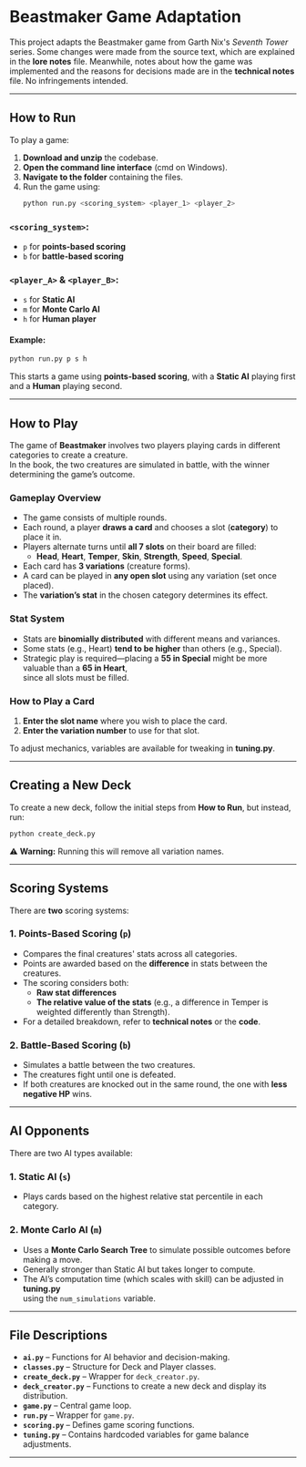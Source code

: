 # Beastmaker Game Adaptation

This project adapts the Beastmaker game from Garth Nix's *Seventh Tower* series. Some changes were made from the 
source text, which are explained in the **lore notes** file. Meanwhile, notes about how the game was implemented and
the reasons for decisions made are in the **technical notes** file. No infringements intended.

---

## How to Run

To play a game:

1. **Download and unzip** the codebase.
2. **Open the command line interface** (cmd on Windows).
3. **Navigate to the folder** containing the files.
4. Run the game using:
   ```sh
   python run.py <scoring_system> <player_1> <player_2>
### `<scoring_system>`:
- `p` for **points-based scoring**
- `b` for **battle-based scoring**

### `<player_A>` & `<player_B>`:
- `s` for **Static AI**
- `m` for **Monte Carlo AI**
- `h` for **Human player**

#### **Example:**
```sh
python run.py p s h
```
This starts a game using **points-based scoring**, with a **Static AI** playing first and a **Human** playing second.

---

## How to Play

The game of **Beastmaker** involves two players playing cards in different categories to create a creature.  
In the book, the two creatures are simulated in battle, with the winner determining the game’s outcome.

### **Gameplay Overview**
- The game consists of multiple rounds.
- Each round, a player **draws a card** and chooses a slot (**category**) to place it in.
- Players alternate turns until **all 7 slots** on their board are filled:
  - **Head**, **Heart**, **Temper**, **Skin**, **Strength**, **Speed**, **Special**.
- Each card has **3 variations** (creature forms).
- A card can be played in **any open slot** using any variation (set once placed).
- The **variation’s stat** in the chosen category determines its effect.

### **Stat System**
- Stats are **binomially distributed** with different means and variances.
- Some stats (e.g., Heart) **tend to be higher** than others (e.g., Special).
- Strategic play is required—placing a **55 in Special** might be more valuable than a **65 in Heart**,  
  since all slots must be filled.

### **How to Play a Card**
1. **Enter the slot name** where you wish to place the card.
2. **Enter the variation number** to use for that slot.

To adjust mechanics, variables are available for tweaking in **tuning.py**.

---

## Creating a New Deck

To create a new deck, follow the initial steps from **How to Run**, but instead, run:
```sh
python create_deck.py
```
⚠️ **Warning:** Running this will remove all variation names.

---

## Scoring Systems

There are **two** scoring systems:

### **1. Points-Based Scoring (`p`)**
- Compares the final creatures' stats across all categories.
- Points are awarded based on the **difference** in stats between the creatures.
- The scoring considers both:
  - **Raw stat differences**
  - **The relative value of the stats** (e.g., a difference in Temper is weighted differently than Strength).
- For a detailed breakdown, refer to **technical notes** or the **code**.

### **2. Battle-Based Scoring (`b`)**
- Simulates a battle between the two creatures.
- The creatures fight until one is defeated.
- If both creatures are knocked out in the same round, the one with **less negative HP** wins.

---

## AI Opponents

There are two AI types available:

### **1. Static AI (`s`)**
- Plays cards based on the highest relative stat percentile in each category.

### **2. Monte Carlo AI (`m`)**
- Uses a **Monte Carlo Search Tree** to simulate possible outcomes before making a move.
- Generally stronger than Static AI but takes longer to compute.
- The AI’s computation time (which scales with skill) can be adjusted in **tuning.py**  
  using the `num_simulations` variable.

---

## File Descriptions

- **`ai.py`** – Functions for AI behavior and decision-making.
- **`classes.py`** – Structure for Deck and Player classes.
- **`create_deck.py`** – Wrapper for `deck_creator.py`.
- **`deck_creator.py`** – Functions to create a new deck and display its distribution.
- **`game.py`** – Central game loop.
- **`run.py`** – Wrapper for `game.py`.
- **`scoring.py`** – Defines game scoring functions.
- **`tuning.py`** – Contains hardcoded variables for game balance adjustments.

---

